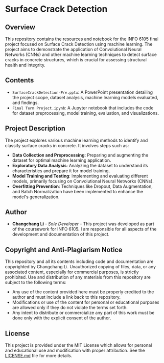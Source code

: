 # Surface Crack Detection

## Overview
This repository contains the resources and notebook for the INFO 6105 final project focused on Surface Crack Detection using machine learning. The project aims to demonstrate the application of Convolutional Neural Networks (CNNs) and other machine learning techniques to detect surface cracks in concrete structures, which is crucial for assessing structural health and integrity.

## Contents
- `SurfaceCrackDetection-Pre.pptx`: A PowerPoint presentation detailing the project scope, dataset analysis, machine learning models evaluated, and findings.
- `Final Term Project.ipynb`: A Jupyter notebook that includes the code for dataset preprocessing, model training, evaluation, and visualizations.

## Project Description
The project explores various machine learning methods to identify and classify surface cracks in concrete. It involves steps such as:
- **Data Collection and Preprocessing**: Preparing and augmenting the dataset for optimal machine learning application.
- **Exploratory Data Analysis**: Analyzing the dataset to understand its characteristics and prepare it for model training.
- **Model Training and Testing**: Implementing and evaluating different models, primarily focusing on Convolutional Neural Networks (CNNs).
- **Overfitting Prevention**: Techniques like Dropout, Data Augmentation, and Batch Normalization have been implemented to enhance the model's generalization.

## Author
- **Changchang Li** - *Sole Developer* - This project was developed as part of the coursework for INFO 6105. I am responsible for all aspects of the development and documentation of this project.

## Copyright and Anti-Plagiarism Notice
This repository and all its contents including code and documentation are copyrighted by Changchang Li. Unauthorized copying of files, data, or any associated content, especially for commercial purposes, is strictly prohibited. Use and distribution of any materials from this repository are subject to the following terms:
- Any use of the content provided here must be properly credited to the author and must include a link back to this repository.
- Modifications or use of the content for personal or educational purposes are allowed only if they do not violate the terms set forth.
- Any intent to distribute or commercialize any part of this work must be done only with the explicit consent of the author.

## License
This project is provided under the MIT License which allows for personal and educational use and modification with proper attribution. See the [LICENSE.md](LICENSE) file for more details.
